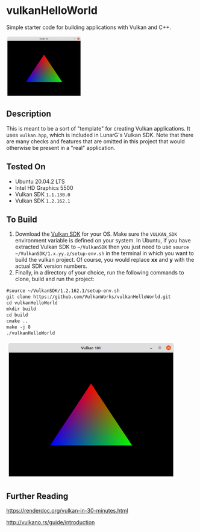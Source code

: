 # vulkanHelloWorld
Simple starter code for building applications with Vulkan and C++.

<p>
  <img src="./screenshots/screenshot.png" alt="screenshot" width="200" height="auto"/>
</p>

## Description
This is meant to be a sort of "template" for creating Vulkan applications. It uses `vulkan.hpp`, which is included in LunarG's Vulkan SDK. Note that there are many checks and features that are omitted in this project that would otherwise be present in a "real" application. 

## Tested On
- Ubuntu 20.04.2 LTS
- Intel HD Graphics 5500
- Vulkan SDK `1.1.130.0`
- Vulkan SDK `1.2.162.1`

## To Build
1. Download the [Vulkan SDK](https://vulkan.lunarg.com/sdk/home) for your OS. Make sure the `VULKAN_SDK` environment variable is defined on your system. In Ubuntu, if you have extracted Vulkan SDK to `~/VulkanSDK` then you just need to use `source ~/VulkanSDK/1.x.yy.z/setup-env.sh` in the terminal in which you want to build the vulkan project. Of course, you would replace **xx** and **y** with the actual SDK version numbers.
2. Finally, in a directory of your choice, run the following commands to clone, build and run the project:
```shell
#source ~/VulkanSDK/1.2.162.1/setup-env.sh
git clone https://github.com/VulkanWorks/vulkanHelloWorld.git
cd vulkanHelloWorld
mkdir build
cd build
cmake ..
make -j 8
./vulkanHelloWorld
```

<p>
  <img src="./screenshots/screenshot.png" alt="screenshot" width="450" height="auto"/>
</p>

## Further Reading
https://renderdoc.org/vulkan-in-30-minutes.html

http://vulkano.rs/guide/introduction

